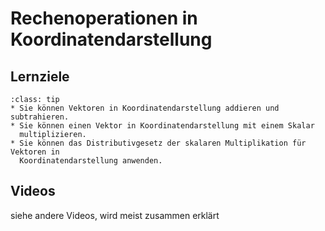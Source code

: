 # Rechenoperationen in Koordinatendarstellung

## Lernziele

```{admonition} Lernziele 
:class: tip
* Sie können Vektoren in Koordinatendarstellung addieren und subtrahieren.
* Sie können einen Vektor in Koordinatendarstellung mit einem Skalar
  multiplizieren.
* Sie können das Distributivgesetz der skalaren Multiplikation für Vektoren in
  Koordinatendarstellung anwenden.
```

## Videos

siehe andere Videos, wird meist zusammen erklärt
